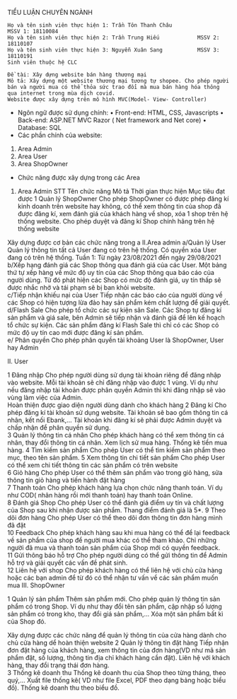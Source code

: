  TIỂU LUẬN CHUYÊN NGÀNH
	
	Họ và tên sinh viên thực hiện 1: Trần Tôn Thanh Châu	 	        MSSV 1: 18110084 
	Họ và tên sinh viên thực hiện 2: Trần Trung Hiếu	 	 	MSSV 2: 18110107
	Họ và tên sinh viên thực hiện 3: Nguyễn Xuân Sang	 	 	MSSV 3: 18110191
	Sinh viên thuộc hệ CLC

	Đề tài: Xây dựng website bán hàng thương mại
	Mô tả: Xây dựng một website thương mại tương tự shopee. Cho phép người bán và người mua có thể thỏa sức trao đổi mà mua bán hàng hóa thông qua internet trong mùa dịch covid.
	Website được xây dựng trên mô hình MVC(Model- View- Controller)
*	Ngôn ngữ được sử dụng chính:
•	Front-end: HTML, CSS, Javascripts
•	Back-end: ASP.NET MVC Razor ( Net framework and Net core)
•	Database: SQL
*	Các phần chính của website:
1.	Area Admin
2.	Area User
3.	Area ShopOwner
*	Chức năng được xây dựng trong các Area
1.	Area Admin
STT	Tên chức năng	Mô tả	Thời gian thực hiện	Mục tiêu đạt được
1	Quản lý ShopOwner	Cho phép ShopOwner có được phép đăng kí kinh doanh trên website hay không, có thể xem thông tin của shop đã được đăng kí, xem đánh giá của khách hàng về shop, xóa 1 shop trên hệ thống website.
Cho phép duyệt và đăng kí Shop chính hãng trên hệ thống website	






Xây dựng được cơ bản các chức năng trong a
II.Area admin
a/Quản lý User	Quản lý thông tin tất cả User đang có trên hệ thống. Có quyền xóa User đang có trên hệ thống.	Tuần 1: Từ ngày 23/08/2021 đến ngày 29/08/2021	
b/Xếp hạng đánh giá các Shop thông qua đánh giá của các User.	Một bảng thứ tự xếp hàng về mức độ uy tín của các Shop thông qua báo cáo của người dùng. Từ đó phát hiện các Shop có mức độ đánh giá, uy tín thấp sẽ được nhắc nhở và tái phạm sẽ bị ban khỏi website.	
c/Tiếp nhận khiếu nại của User	Tiếp nhận các báo cáo của người dùng về các Shop có hiện tượng lừa đảo hay sản phẩm kém chất lượng để giải quyết.	
d/Flash Sale Cho phép tổ chức các sự kiện săn Sale. Các Shop tự đăng kí sản phẩm và giá sale, bên Admin sẽ tiếp nhận và đánh giá để lên kế hoạch tổ chức sự kiện. Các sản phẩm đăng kí Flash Sale thì chỉ có các Shop có mức độ uy tín cao mới được đăng kí sản phẩm.	
e/ Phân quyền Cho phép phân quyền tài khoảng User là ShopOwner, User hay Admin		

II.	User

1	Đăng nhập Cho phép người dùng sử dụng tài khoản riêng để đăng nhập vào website. Mỗi tài khoản sẽ chỉ đăng nhập vào được 1 vùng. Ví dụ như nếu đăng nhập tài khoản được phân quyền Admin thì khi đăng nhập sẽ vào vùng làm việc của Admin.		
Hoàn thiện được giao diện người dùng dành cho khách hàng
2 	Đăng kí	Cho phép đăng kí tài khoản sử dụng website. Tài khoản sẽ bao gồm thông tin cá nhân, kết nối Ebank,... Tài khoản khi đăng kí sẽ phải được Admin duyệt và chấp nhận để phân quyền sử dụng.	
3	Quản lý thông tin cá nhân	Cho phép khách hàng có thể xem thông tin cá nhân, thay đổi thông tin cá nhân. Xem lịch sử mua hàng. Thống kê tiền mua hàng.	
4	Tìm kiếm sản phẩm	Cho phép User có thể tìm kiếm sản phẩm theo mục, theo tên sản phẩm.	
5	Xem thông tin chi tiết sản phẩm	Cho phép User có thể xem chi tiết thông tin các sản phẩm có trên website		
6	Giỏ hàng	Cho phép User có thể thêm sản phẩm vào trong giỏ hàng, sửa thông tin giỏ hàng và tiến hành đặt hàng		
7	Thanh toán	Cho phép khách hàng lựa chọn chức năng thanh toán. Ví dụ như COD( nhân hàng rồi mới thanh toán) hay thanh toán Online.	
8	Đánh giá Shop	Cho phép User có thể đánh giá điểm uy tín và chất lượng của Shop sau khi nhận được sản phẩm. Thang điểm đánh giá là 5*.	
9	Theo dõi đơn hàng	Cho phép User có thể theo dõi đơn thông tin đơn hàng mình đã đặt		
10	Feedback	Cho phép khách hàng sau khi mua hàng có thể để lại feedback về sản phẩm của shop để người mua khác có thể tham khảo. Chỉ những người đã mua và thanh toán sản phẩm của Shop mới có quyền feedback.	
11	Gửi thông báo hỗ trợ	Cho phép người dùng có thể gửi thông tin để Admin hỗ trợ và giải quyết các vấn đề phát sinh.	
12	Liên hệ với shop	Cho phép khách hàng có thể liên hệ với chủ cửa hàng hoặc các bạn admin để từ đó có thể nhận tư vấn về các sản phẩm muốn mua	
III.	ShopOwner

1	Quản lý sản phẩm	Thêm sản phẩm mới.
Cho phép quản lý thông tin sản phẩm có trong Shop. Ví dụ như thay đổi tên sản phẩm, cập nhập số lượng sản phẩm có trong kho, thay đổi giá sản phẩm,… Xóa một sản phẩm bất kì của Shop đó.	 

Xây dựng được các chức năng để quản lý thông tin của cửa hàng dành cho chủ cửa hàng dể hoàn thiện website
2	Quản lý thông tin đặt hàng	Tiếp nhận đơn đặt hàng của khách hàng, xem thông tin của đơn hàng(VD như mã sản phẩm đặt, số lượng, thông tin địa chỉ khách hàng cần đặt). Liên hệ với khách hàng, thay đổi trạng thái đơn hàng.		
3	Thống kê doanh thu	Thống kê doanh thu của Shop theo từng tháng, theo quý,… Xuất file thống kê( VD như file Excel, PDF theo dạng bảng hoặc biểu đồ).
Thống kê doanh thu theo biểu đồ.	



	


